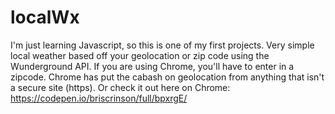 # localWx

I'm just learning Javascript, so this is one of my first projects.  Very simple local weather based off your geolocation or zip code using the Wunderground API.  If you are using Chrome, you'll have to enter in a zipcode.  Chrome has put the cabash on geolocation from anything that isn't a secure site (https).  Or check it out here on Chrome: https://codepen.io/briscrinson/full/bpxrgE/

